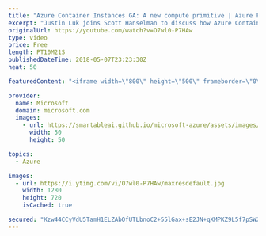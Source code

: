 ```yaml
---
title: "Azure Container Instances GA: A new compute primitive | Azure Friday"
excerpt: "Justin Luk joins Scott Hanselman to discuss how Azure Container Instances provide a new compute primitive in the form of on-demand containers. ACI provides efficient, granular compute that starts in seconds with simple packaging and no VM management. Use ACI in new and existing infrastructure, including"
originalUrl: https://youtube.com/watch?v=O7wl0-P7HAw
type: video
price: Free
length: PT10M21S
publishedDateTime: 2018-05-07T23:23:30Z
heat: 50

featuredContent: "<iframe width=\"800\" height=\"500\" frameborder=\"0\" src=\"https://www.youtube.com/embed/O7wl0-P7HAw\" allow=\"accelerometer; autoplay; encrypted-media; gyroscope; picture-in-picture\" allowfullscreen></iframe>"

provider:
  name: Microsoft
  domain: microsoft.com
  images:
    - url: https://smartableai.github.io/microsoft-azure/assets/images/organizations/microsoft.com-50x50.jpg
      width: 50
      height: 50

topics:
  - Azure

images:
  - url: https://i.ytimg.com/vi/O7wl0-P7HAw/maxresdefault.jpg
    width: 1280
    height: 720
    isCached: true

secured: "Kzw44CCyVdU5TamH1ELZAbOfUTLbnoC2+55lGax+sE2JN+qXMPKZ9L5f7pSW2Cs3/2mtzEHu2u8uiYp5qC1MIy27xURYvJn0SDpg5sZJoVWyTgrqVWpJ6I9bH5A5oy9EMg3f+EnA1ic2hr9rrVxt07ek2fzv3Gla4L0fiR0GQ9nSzYyqOf1iF/RDmUrlmhxfBFCuPngfwj7yuYCcdheiomAbmcuHuFDssLX/kvRhQuhsiVCFKAM9jrAS4I6FO7Jui7dx7m+ONZ/KyVZYRPDzJtLUjKtAflYO+iUAEwKIDaRqnV4kfxiyQ31C85OQL+jK9G97sTa4PKy7aMcXnCaP21bi3a4GOnGZNXvGymwg3GCGPM9IlyE04TbwtazsdQ45CYARa/cbvFjXFNtF9D3vZ2mC6uB8+zh4nnZXvym9ERw=;GCsAVDvd9cOhu3k++OX9/A=="
---
```



